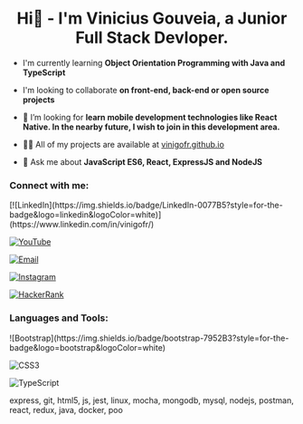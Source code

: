 <h1 align="center">Hi👋 -  I'm Vinicius Gouveia, a Junior Full Stack Devloper.</h1>

- I'm currently learning **Object Orientation Programming with Java and TypeScript**

- I'm looking to collaborate **on front-end, back-end or open source projects**

- 🤝 I’m looking for **learn mobile development technologies like React Native. In the nearby future, I wish to join in this development area.**

- 👨‍💻 All of my projects are available at [vinigofr.github.io](vinigofr.github.io)

- 💬 Ask me about **JavaScript ES6, React, ExpressJS and NodeJS**

<h3 align="left">Connect with me:</h3>
[![LinkedIn](https://img.shields.io/badge/LinkedIn-0077B5?style=for-the-badge&logo=linkedin&logoColor=white)](https://www.linkedin.com/in/vinigofr/)

[![YouTube](https://img.shields.io/badge/youtube-red?style=for-the-badge&logo=youtube&logoColor=write)](https://www.youtube.com/c/viniciusgouveia)

[![Email](https://img.shields.io/badge/outlook-blue?style=for-the-badge&logo=microsoft%20outlook&logoColor=)](mailto:freitas.viniciuspk@outlook.com.br)

[![Instagram](https://img.shields.io/badge/vinigofr-E4405F?style=for-the-badge&logo=instagram&logoColor=white)](https://instagram.com/vinigofr)

[![HackerRank](https://img.shields.io/badge/hackerrank-green?style=for-the-badge&logo=hackerrank&logoColor=black)](https://www.hackerrank.com/vinigofr)

<h3 align="left">Languages and Tools:</h3>
![Bootstrap](https://img.shields.io/badge/bootstrap-7952B3?style=for-the-badge&logo=bootstrap&logoColor=white)

![CSS3](https://img.shields.io/badge/css-1572B6?style=for-the-badge&logo=css3&logoColor=white)

![TypeScript](https://img.shields.io/badge/typescript-blue?style=for-the-badge&logo=typescript&logoColor=white)

express, git, html5, js, jest, linux, mocha, mongodb, mysql, nodejs, postman, react, redux, java, docker, poo
